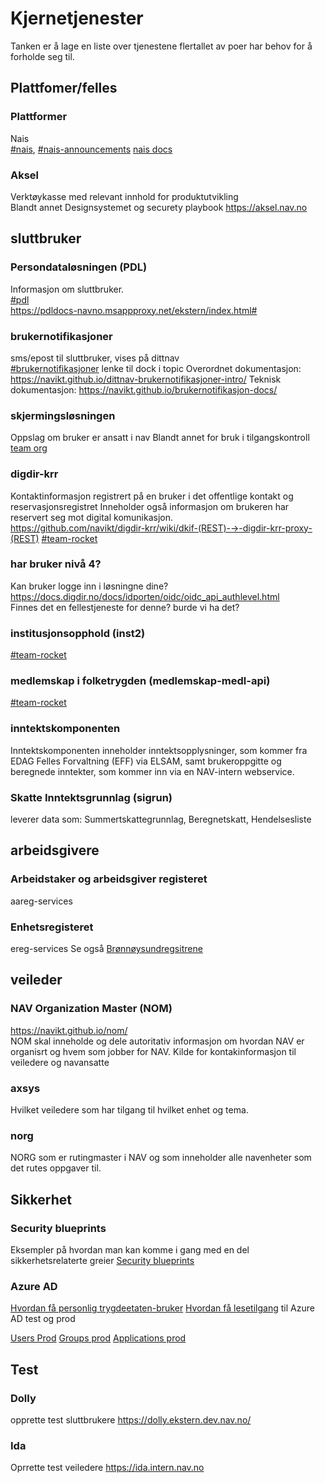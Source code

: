 # Kjernetjenester
Tanken er å lage en liste over tjenestene flertallet av poer har behov for å forholde seg til.

## Plattfomer/felles

### Plattformer
Nais  
[#nais](https://nav-it.slack.com/archives/C5KUST8N6), [#nais-announcements](https://nav-it.slack.com/archives/C01DE3M9YBV)
[nais docs](https://doc.nais.io)

### Aksel
Verktøykasse med relevant innhold for produktutvikling  
Blandt annet Designsystemet og securety playbook
https://aksel.nav.no

## sluttbruker
### Persondataløsningen (PDL)
Informasjon om sluttbruker.  
[#pdl](https://nav-it.slack.com/archives/C84H68ESC)  
https://pdldocs-navno.msappproxy.net/ekstern/index.html#

### brukernotifikasjoner
sms/epost til sluttbruker, vises på dittnav  
[#brukernotifikasjoner](https://nav-it.slack.com/archives/CR61BPH7G) lenke til dock i topic
Overordnet dokumentasjon: https://navikt.github.io/dittnav-brukernotifikasjoner-intro/
Teknisk dokumentasjon: https://navikt.github.io/brukernotifikasjon-docs/

### skjermingsløsningen
Oppslag om bruker er ansatt i nav
Blandt annet for bruk i tilgangskontroll  
[team org](https://teamkatalog.nav.no/team/7cb86192-a6e9-42ed-be45-421807c96618#)

### digdir-krr
Kontaktinformasjon registrert på en bruker i det offentlige kontakt og reservasjonsregistret
Inneholder også informasjon om brukeren har reservert seg mot digital komunikasjon.  
https://github.com/navikt/digdir-krr/wiki/dkif-(REST)-→-digdir-krr-proxy-(REST)
[#team-rocket](https://nav-it.slack.com/archives/C01BXHWPLR4)

### har bruker nivå 4?
Kan bruker logge inn i løsningne dine?
https://docs.digdir.no/docs/idporten/oidc/oidc_api_authlevel.html  
Finnes det en fellestjeneste for denne? burde vi ha det?

### institusjonsopphold (inst2)
[#team-rocket](https://nav-it.slack.com/archives/C01BXHWPLR4)

### medlemskap i folketrygden (medlemskap-medl-api)
[#team-rocket](https://nav-it.slack.com/archives/C01BXHWPLR4)


### inntektskomponenten
Inntektskomponenten inneholder inntektsopplysninger, som kommer fra EDAG Felles Forvaltning (EFF) via ELSAM, samt brukeroppgitte og beregnede inntekter, som kommer inn via en NAV-intern webservice.
### Skatte Inntektsgrunnlag (sigrun)
leverer data som:
Summertskattegrunnlag, Beregnetskatt, Hendelsesliste

## arbeidsgivere
### Arbeidstaker og arbeidsgiver registeret
aareg-services

### Enhetsregisteret
ereg-services
Se også [Brønnøysundregsitrene](https://www.brreg.no/produkter-og-tjenester/apne-data/)

## veileder

### NAV Organization Master  (NOM)
https://navikt.github.io/nom/  
NOM skal inneholde og dele autoritativ informasjon om hvordan NAV er organisrt og hvem som jobber for NAV. Kilde for kontakinformasjon til veiledere og navansatte

### axsys
Hvilket veiledere som har tilgang til hvilket enhet og tema.

### norg
NORG som er rutingmaster i NAV og som inneholder alle navenheter som det rutes oppgaver til.

## Sikkerhet

### Security blueprints
Eksempler på hvordan man kan komme i gang med en del sikkerhetsrelaterte greier
[Security blueprints](https://security.labs.nais.io/)

### Azure AD
[Hvordan få personlig trygdeetaten-bruker](https://github.com/navikt/devuser-check/blob/main/README.md#faq)
[Hvordan få lesetilgang](https://github.com/navikt/azure-ad-self-service/blob/main/DirectoryRead/README.md) til Azure AD test og prod

[Users Prod](https://portal.azure.com/#blade/Microsoft_AAD_IAM/UsersManagementMenuBlade/MsGraphUsers) [Groups prod](https://portal.azure.com/#blade/Microsoft_AAD_IAM/GroupsManagementMenuBlade/AllGroups) [Applications prod](https://portal.azure.com/#blade/Microsoft_AAD_IAM/StartboardApplicationsMenuBlade/AppAppsPreview)



## Test

### Dolly
opprette test sluttbrukere
https://dolly.ekstern.dev.nav.no/

### Ida
Oprrette test veiledere
https://ida.intern.nav.no